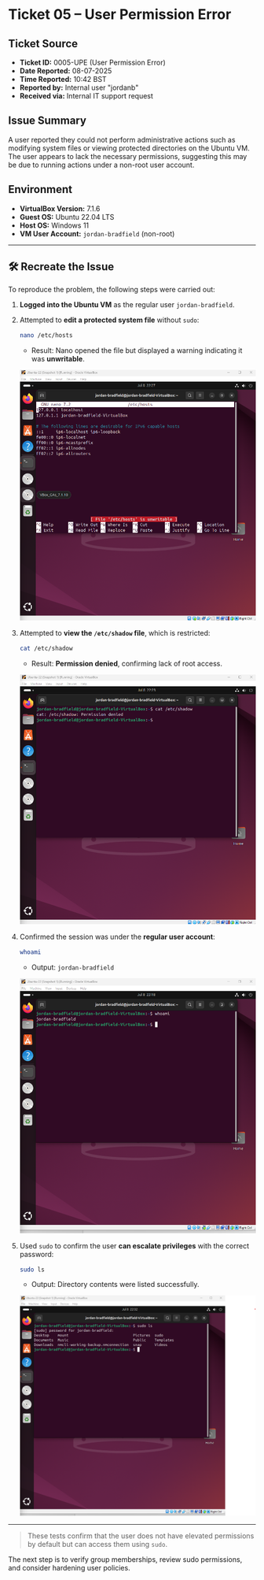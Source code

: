 # Ticket 05 – User Permission Error

## Ticket Source
- **Ticket ID:** 0005-UPE (User Permission Error)
- **Date Reported:** 08-07-2025
- **Time Reported:** 10:42 BST
- **Reported by:** Internal user "jordanb"
- **Received via:** Internal IT support request

## Issue Summary
A user reported they could not perform administrative actions such as modifying system files or viewing protected directories on the Ubuntu VM. The user appears to lack the necessary permissions, suggesting this may be due to running actions under a non-root user account.

## Environment
- **VirtualBox Version:** 7.1.6
- **Guest OS:** Ubuntu 22.04 LTS
- **Host OS:** Windows 11
- **VM User Account:** `jordan-bradfield` (non-root)

---

## 🛠 Recreate the Issue

To reproduce the problem, the following steps were carried out:

1. **Logged into the Ubuntu VM** as the regular user `jordan-bradfield`.
2. Attempted to **edit a protected system file** without `sudo`:
   ```bash
   nano /etc/hosts
   ```
   - Result: Nano opened the file but displayed a warning indicating it was **unwritable**.

   ![](../images/nano-hosts-unwritable.png)

3. Attempted to **view the `/etc/shadow` file**, which is restricted:
   ```bash
   cat /etc/shadow
   ```
   - Result: **Permission denied**, confirming lack of root access.

   ![](../images/permission-denied-shadow.png)

4. Confirmed the session was under the **regular user account**:
   ```bash
   whoami
   ```
   - Output: `jordan-bradfield`

   ![](../images/regular-user-whoami.png)

5. Used `sudo` to confirm the user **can escalate privileges** with the correct password:
   ```bash
   sudo ls
   ```
   - Output: Directory contents were listed successfully.

   ![](../images/sudo-ls-success.png)

---

> These tests confirm that the user does not have elevated permissions by default but can access them using `sudo`.

The next step is to verify group memberships, review sudo permissions, and consider hardening user policies.
